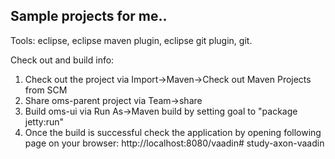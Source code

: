 Sample projects for me..
-------

Tools: eclipse, eclipse maven plugin, eclipse git plugin, git.

Check out and build info:

1. Check out the project via Import->Maven->Check out Maven Projects from SCM
2. Share oms-parent project via Team->share
3. Build oms-ui via Run As->Maven build by setting goal to "package jetty:run"
4. Once the build is successful check the application by opening following page on your browser:   http://localhost:8080/vaadin# study-axon-vaadin
